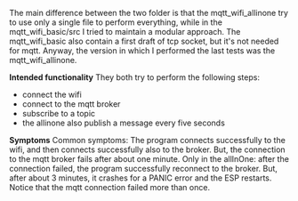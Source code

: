 The main difference between the two folder is that the mqtt_wifi_allinone try to use only a single file to perform everything, while in the mqtt_wifi_basic/src I tried to maintain a modular approach. The mqtt_wifi_basic also contain a first draft of tcp socket, but it's not needed for mqtt. Anyway, the version in which I performed the last tests was the mqtt_wifi_allinone.

**Intended functionality**
They both try to perform the following steps:
- connect the wifi
- connect to the mqtt broker
- subscribe to a topic 
- the allinone also publish a message every five seconds

**Symptoms**
Common symptoms: The program connects successfully to the wifi, and then connects successfully also to the broker. But, the connection to the mqtt broker fails after about one minute. 
Only in the allInOne: after the connection failed, the program successfully reconnect to the broker. But, after about 3 minutes, it crashes for a PANIC error and the ESP restarts. Notice that the mqtt connection failed more than once.

